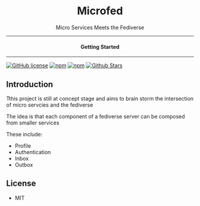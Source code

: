 <div align="center">
  <h1>Microfed</h1>
</div>

<div align="center">  
Micro Services Meets the Fediverse
</div>

---

<div align="center">
<h4>Getting Started</h4>
</div>
  
---
  

[![GitHub license](https://img.shields.io/badge/license-MIT-blue.svg)](https://github.com/micro-fed/microfed.org/blob/gh-pages/LICENSE)
[![npm](https://img.shields.io/npm/v/microfed)](https://npmjs.com/package/microfed)
[![npm](https://img.shields.io/npm/dw/microfed.svg)](https://npmjs.com/package/microfed)
[![Github Stars](https://img.shields.io/github/stars/micro-fed/microfed.org.svg)](https://github.com/micro-fed/microfed.org/)

## Introduction

Tthis project is still at concept stage and aims to brain storm the intersection of micro servcies and the fediverse

The idea is that each component of a fediverse server can be composed from smaller services

These include:
- Profile
- Authentication
- Inbox
- Outbox

## License

- MIT
